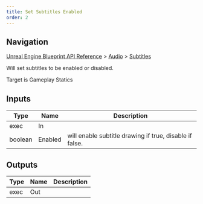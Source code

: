 ```yaml
---
title: Set Subtitles Enabled
order: 2
---
```

## Navigation

[Unreal Engine Blueprint API Reference](https://dev.epicgames.com/documentation/en-us/unreal-engine/BlueprintAPI) > [Audio](https://dev.epicgames.com/documentation/en-us/unreal-engine/BlueprintAPI/Audio) > [Subtitles](https://dev.epicgames.com/documentation/en-us/unreal-engine/BlueprintAPI/Audio/Subtitles)

Will set subtitles to be enabled or disabled.

Target is Gameplay Statics

## Inputs

| Type | Name | Description |
| --- | --- | --- |
| exec | In |  |
| boolean | Enabled | will enable subtitle drawing if true, disable if false. |

## Outputs

| Type | Name | Description |
| --- | --- | --- |
| exec | Out |  |
